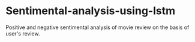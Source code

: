 # Sentimental-analysis-using-lstm
Positive and negative sentimental analysis of movie review on the basis of user's review.
